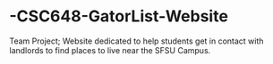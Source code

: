 # -CSC648-GatorList-Website
Team Project; Website dedicated to help students get in contact with landlords to find places to live near the SFSU Campus.   
